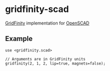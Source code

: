 # gridfinity-scad

[GridFinity](https://gridfinity.xyz/) implementation for [OpenSCAD](https://openscad.org/)

## Example

```scad
use <gridfinity.scad>

// Arguments are in GridFinity units
gridfinity(2, 1, 2, lip=true, magnets=false);
```
